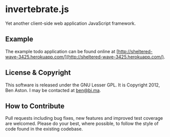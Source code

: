 invertebrate.js
===============

Yet another client-side web application JavaScript framework.

Example
--------
The example todo application can be found online at [http://sheltered-wave-3425.herokuapp.com/](http://sheltered-wave-3425.herokuapp.com/).

License & Copyright
--------

This software is released under the GNU Lesser GPL. It is Copyright 2012, Ben Aston. I may be contacted at ben@bj.ma.


How to Contribute
--------

Pull requests including bug fixes, new features and improved test coverage are welcomed. Please do your best, where possible, to follow the style of code found in the existing codebase.
